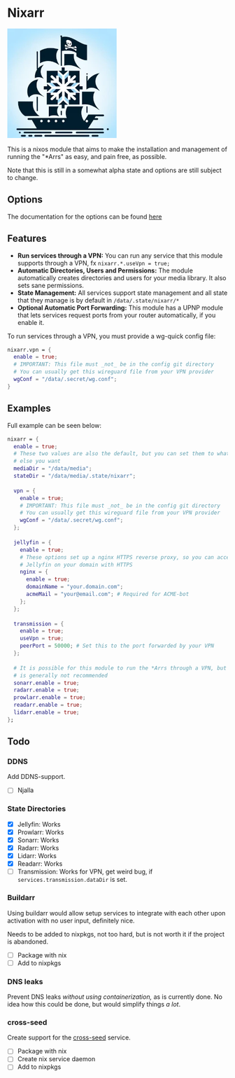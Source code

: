 # Nixarr

![Logo](./docs/img/logo-1.webp)

This is a nixos module that aims to make the installation and management of
running the "*Arrs" as easy, and pain free, as possible.

Note that this is still in a somewhat alpha state and options are still 
subject to change.

## Options

The documentation for the options can be found
[here](https://nixarr.rasmuskirk.com/)

## Features

- **Run services through a VPN:** You can run any service that this module
  supports through a VPN, fx `nixarr.*.useVpn = true;`
- **Automatic Directories, Users and Permissions:** The module automatically
  creates directories and users for your media library. It also sets sane
  permissions.
- **State Management:** All services support state management and all state
  that they manage is by default in `/data/.state/nixarr/*`
- **Optional Automatic Port Forwarding:** This module has a UPNP module that
  lets services request ports from your router automatically, if you enable it.

To run services through a VPN, you must provide a wg-quick config file:

```nix
nixarr.vpn = {
  enable = true;
  # IMPORTANT: This file must _not_ be in the config git directory
  # You can usually get this wireguard file from your VPN provider
  wgConf = "/data/.secret/wg.conf";
}
```

## Examples

Full example can be seen below:

```nix
nixarr = {
  enable = true;
  # These two values are also the default, but you can set them to whatever
  # else you want
  mediaDir = "/data/media";
  stateDir = "/data/media/.state/nixarr";

  vpn = {
    enable = true;
    # IMPORTANT: This file must _not_ be in the config git directory
    # You can usually get this wireguard file from your VPN provider
    wgConf = "/data/.secret/wg.conf";
  };

  jellyfin = {
    enable = true;
    # These options set up a nginx HTTPS reverse proxy, so you can access
    # Jellyfin on your domain with HTTPS
    nginx = {
      enable = true;
      domainName = "your.domain.com";
      acmeMail = "your@email.com"; # Required for ACME-bot
    };
  };

  transmission = {
    enable = true;
    useVpn = true;
    peerPort = 50000; # Set this to the port forwarded by your VPN
  };

  # It is possible for this module to run the *Arrs through a VPN, but it
  # is generally not recommended
  sonarr.enable = true;
  radarr.enable = true;
  prowlarr.enable = true;
  readarr.enable = true;
  lidarr.enable = true;
};
```

## Todo

### DDNS

Add DDNS-support.

- [ ] Njalla

### State Directories

- [x] Jellyfin: Works
- [x] Prowlarr: Works
- [x] Sonarr: Works
- [x] Radarr: Works
- [x] Lidarr: Works
- [x] Readarr: Works
- [ ] Transmission: Works for VPN, get weird bug, if
  `services.transmission.dataDir` is set.

### Buildarr

Using buildarr would allow setup services to integrate with each other upon
activation with no user input, definitely nice.

Needs to be added to nixpkgs, not too hard, but is not worth it if the
project is abandoned.

- [ ] Package with nix
- [ ] Add to nixpkgs

### DNS leaks

Prevent DNS leaks _without using containerization,_ as is currently done. No
idea how this could be done, but would simplify things _a lot_.

### cross-seed

Create support for the [cross-seed](https://github.com/cross-seed/cross-seed) service.

- [ ] Package with nix
- [ ] Create nix service daemon
- [ ] Add to nixpkgs
